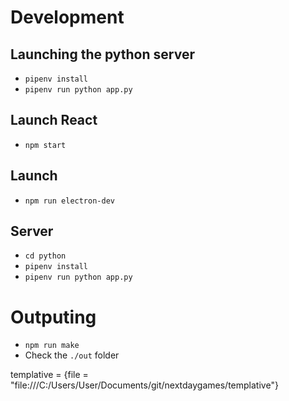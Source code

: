 # Development

## Launching the python server
- `pipenv install`
- `pipenv run python app.py`

## Launch React
- `npm start`

## Launch 
- `npm run electron-dev`

## Server
- `cd python`
- `pipenv install`
- `pipenv run python app.py`

# Outputing

- `npm run make`
- Check the `./out` folder

templative = {file = "file:///C:/Users/User/Documents/git/nextdaygames/templative"}